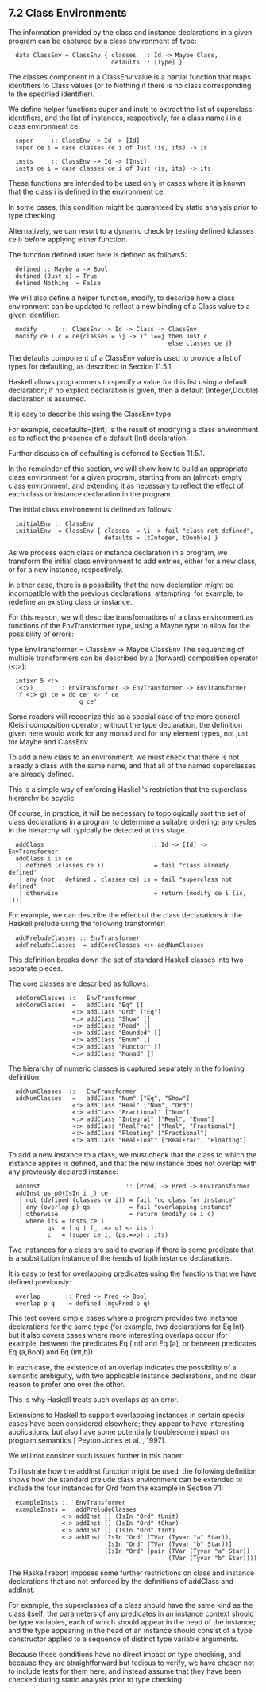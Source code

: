 ## 7.2  Class Environments

The information provided by the class and instance declarations in a given program can be captured by a class environment of type:

	  data ClassEnv = ClassEnv { classes  :: Id -> Maybe Class,
	                             defaults :: [Type] }

The classes component in a ClassEnv value is a partial function that maps identifiers to Class values (or to Nothing if there is no class corresponding to the specified identifier).

We define helper functions super and insts to extract the list of superclass identifiers, and the list of instances, respectively, for a class name i in a class environment ce:

	  super     :: ClassEnv -> Id -> [Id]
	  super ce i = case classes ce i of Just (is, its) -> is
	 
	  insts     :: ClassEnv -> Id -> [Inst]
	  insts ce i = case classes ce i of Just (is, its) -> its

These functions are intended to be used only in cases where it is known that the class i is defined in the environment ce.

In some cases, this condition might be guaranteed by static analysis prior to type checking.

Alternatively, we can resort to a dynamic check by testing defined (classes ce i) before applying either function.

The function defined used here is defined as follows5:

	  defined :: Maybe a -> Bool
	  defined (Just x) = True
	  defined Nothing  = False

We will also define a helper function, modify, to describe how a class environment can be updated to reflect a new binding of a Class value to a given identifier:

	  modify       :: ClassEnv -> Id -> Class -> ClassEnv
	  modify ce i c = ce{classes = \j -> if i==j then Just c
	                                             else classes ce j}

The defaults component of a ClassEnv value is used to provide a list of types for defaulting, as described in Section 11.5.1.

Haskell allows programmers to specify a value for this list using a default declaration; if no explicit declaration is given, then a default (Integer,Double) declaration is assumed.

It is easy to describe this using the ClassEnv type.

For example, cedefaults=[tInt] is the result of modifying a class environment ce to reflect the presence of a default (Int) declaration.

Further discussion of defaulting is deferred to Section 11.5.1.

In the remainder of this section, we will show how to build an appropriate class environment for a given program, starting from an (almost) empty class environment, and extending it as necessary to reflect the effect of each class or instance declaration in the program.

The initial class environment is defined as follows:

	  initialEnv :: ClassEnv
	  initialEnv  = ClassEnv { classes  = \i -> fail "class not defined",
	                           defaults = [tInteger, tDouble] }

As we process each class or instance declaration in a program, we transform the initial class environment to add entries, either for a new class, or for a new instance, respectively.

In either case, there is a possibility that the new declaration might be incompatible with the previous declarations, attempting, for example, to redefine an existing class or instance.

For this reason, we will describe transformations of a class environment as functions of the EnvTransformer type, using a Maybe type to allow for the possibility of errors:

  type EnvTransformer = ClassEnv -> Maybe ClassEnv
The sequencing of multiple transformers can be described by a (forward) composition operator (<:>):

	  infixr 5 <:>
	  (<:>)       :: EnvTransformer -> EnvTransformer -> EnvTransformer
	  (f <:> g) ce = do ce' <- f ce
	                    g ce'

Some readers will recognize this as a special case of the more general Kleisli composition operator; without the type declaration, the definition given here would work for any monad and for any element types, not just for Maybe and ClassEnv.

To add a new class to an environment, we must check that there is not already a class with the same name, and that all of the named superclasses are already defined.

This is a simple way of enforcing Haskell's restriction that the superclass hierarchy be acyclic.

Of course, in practice, it will be necessary to topologically sort the set of class declarations in a program to determine a suitable ordering; any cycles in the hierarchy will typically be detected at this stage.

	  addClass                              :: Id -> [Id] -> EnvTransformer
	  addClass i is ce
	   | defined (classes ce i)              = fail "class already defined"
	   | any (not . defined . classes ce) is = fail "superclass not defined"
	   | otherwise                           = return (modify ce i (is, []))

For example, we can describe the effect of the class declarations in the Haskell prelude using the following transformer:

	  addPreludeClasses :: EnvTransformer
	  addPreludeClasses  = addCoreClasses <:> addNumClasses

This definition breaks down the set of standard Haskell classes into two separate pieces.

The core classes are described as follows:

	  addCoreClasses ::   EnvTransformer
	  addCoreClasses  =   addClass "Eq" []
	                  <:> addClass "Ord" ["Eq"]
	                  <:> addClass "Show" []
	                  <:> addClass "Read" []
	                  <:> addClass "Bounded" []
	                  <:> addClass "Enum" []
	                  <:> addClass "Functor" []
	                  <:> addClass "Monad" []

The hierarchy of numeric classes is captured separately in the following definition:

	  addNumClasses  ::   EnvTransformer
	  addNumClasses   =   addClass "Num" ["Eq", "Show"]
	                  <:> addClass "Real" ["Num", "Ord"]
	                  <:> addClass "Fractional" ["Num"]
	                  <:> addClass "Integral" ["Real", "Enum"]
	                  <:> addClass "RealFrac" ["Real", "Fractional"]
	                  <:> addClass "Floating" ["Fractional"]
	                  <:> addClass "RealFloat" ["RealFrac", "Floating"]

To add a new instance to a class, we must check that the class to which the instance applies is defined, and that the new instance does not overlap with any previously declared instance:

	  addInst                        :: [Pred] -> Pred -> EnvTransformer
	  addInst ps p@(IsIn i _) ce
	   | not (defined (classes ce i)) = fail "no class for instance"
	   | any (overlap p) qs           = fail "overlapping instance"
	   | otherwise                    = return (modify ce i c)
	     where its = insts ce i
	           qs  = [ q | (_ :=> q) <- its ]
	           c   = (super ce i, (ps:=>p) : its)

Two instances for a class are said to overlap if there is some predicate that is a substitution instance of the heads of both instance declarations.

It is easy to test for overlapping predicates using the functions that we have defined previously:

	  overlap       :: Pred -> Pred -> Bool
	  overlap p q    = defined (mguPred p q)

This test covers simple cases where a program provides two instance declarations for the same type (for example, two declarations for Eq Int), but it also covers cases where more interesting overlaps occur (for example, between the predicates Eq [Int] and Eq [a], or between predicates Eq (a,Bool) and Eq (Int,b)).

In each case, the existence of an overlap indicates the possibility of a semantic ambiguity, with two applicable instance declarations, and no clear reason to prefer one over the other.

This is why Haskell treats such overlaps as an error.

Extensions to Haskell to support overlapping instances in certain special cases have been considered elsewhere; they appear to have interesting applications, but also have some potentially troublesome impact on program semantics [ Peyton Jones et al. , 1997].

We will not consider such issues further in this paper.

To illustrate how the addInst function might be used, the following definition shows how the standard prelude class environment can be extended to include the four instances for Ord from the example in Section 7.1:

	  exampleInsts ::  EnvTransformer
	  exampleInsts =   addPreludeClasses
	               <:> addInst [] (IsIn "Ord" tUnit)
	               <:> addInst [] (IsIn "Ord" tChar)
	               <:> addInst [] (IsIn "Ord" tInt)
	               <:> addInst [IsIn "Ord" (TVar (Tyvar "a" Star)),
	                            IsIn "Ord" (TVar (Tyvar "b" Star))]
	                           (IsIn "Ord" (pair (TVar (Tyvar "a" Star))
	                                             (TVar (Tyvar "b" Star))))

The Haskell report imposes some further restrictions on class and instance declarations that are not enforced by the definitions of addClass and addInst.

For example, the superclasses of a class should have the same kind as the class itself; the parameters of any predicates in an instance context should be type variables, each of which should appear in the head of the instance; and the type appearing in the head of an instance should consist of a type constructor applied to a sequence of distinct type variable arguments.

Because these conditions have no direct impact on type checking, and because they are straightforward but tedious to verify, we have chosen not to include tests for them here, and instead assume that they have been checked during static analysis prior to type checking.


